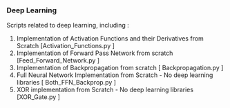 ### Deep Learning 
Scripts related to deep learning, including :
1) Implementation of Activation Functions and their Derivatives from Scratch [Activation_Functions.py ]
2) Implementation of Forward Pass Network from scratch [Feed_Forward_Network.py ]
3) Implementation of Backpropagation from scratch [ Backpropagation.py ]
4) Full Neural Network Implementation from Scratch - No deep learning libraries [ Both_FFN_Backprop.py ]
5) XOR implementation from Scratch - No deep learning libraries [XOR_Gate.py ]
